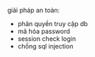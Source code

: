 
giải pháp an toàn:
- phân quyền truy cập db
- mã hóa password
- session check login
- chống sql injection